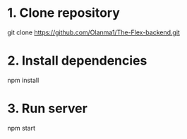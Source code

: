 # 1. Clone repository
git clone https://github.com/Olanma1/The-Flex-backend.git

# 2. Install dependencies
npm install

# 3. Run server
npm start

